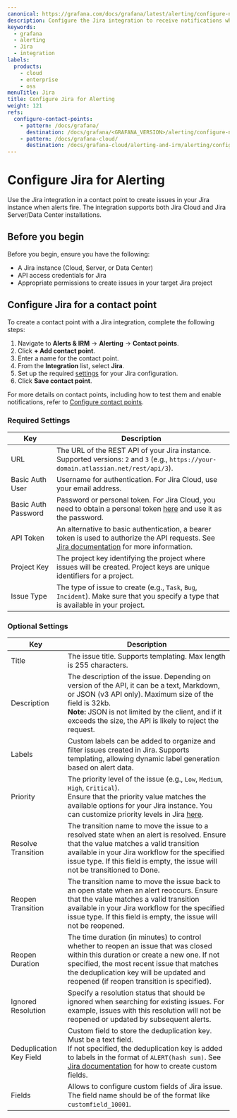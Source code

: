 ```yaml
---
canonical: https://grafana.com/docs/grafana/latest/alerting/configure-notifications/manage-contact-points/integrations/configure-jira/
description: Configure the Jira integration to receive notifications when your alerts are firing
keywords:
  - grafana
  - alerting
  - Jira
  - integration
labels:
  products:
    - cloud
    - enterprise
    - oss
menuTitle: Jira
title: Configure Jira for Alerting
weight: 121
refs:
  configure-contact-points:
    - pattern: /docs/grafana/
      destination: /docs/grafana/<GRAFANA_VERSION>/alerting/configure-notifications/manage-contact-points/
    - pattern: /docs/grafana-cloud/
      destination: /docs/grafana-cloud/alerting-and-irm/alerting/configure-notifications/manage-contact-points/
---
```


# Configure Jira for Alerting

Use the Jira integration in a contact point to create issues in your Jira instance when alerts fire. The integration supports both Jira Cloud and Jira Server/Data Center installations.

## Before you begin

Before you begin, ensure you have the following:

- A Jira instance (Cloud, Server, or Data Center)
- API access credentials for Jira
- Appropriate permissions to create issues in your target Jira project

## Configure Jira for a contact point

To create a contact point with a Jira integration, complete the following steps:

1. Navigate to **Alerts & IRM** -> **Alerting** -> **Contact points**.
2. Click **+ Add contact point**.
3. Enter a name for the contact point.
4. From the **Integration** list, select **Jira**.
5. Set up the required [settings](#required-settings) for your Jira configuration.
6. Click **Save contact point**.

For more details on contact points, including how to test them and enable notifications, refer to [Configure contact points](/docs/grafana/latest/alerting/configure-notifications/manage-contact-points/).

### Required Settings

| Key                 | Description                                                                                                                                                                                                                            |
| ------------------- | -------------------------------------------------------------------------------------------------------------------------------------------------------------------------------------------------------------------------------------- |
| URL                 | The URL of the REST API of your Jira instance. Supported versions: `2` and `3` (e.g., `https://your-domain.atlassian.net/rest/api/3`).                                                                                                 |
| Basic Auth User     | Username for authentication. For Jira Cloud, use your email address.                                                                                                                                                                   |
| Basic Auth Password | Password or personal token. For Jira Cloud, you need to obtain a personal token [here](https://id.atlassian.com/manage-profile/security/api-tokens) and use it as the password.                                                       |
| API Token           | An alternative to basic authentication, a bearer token is used to authorize the API requests. See [Jira documentation](https://confluence.atlassian.com/enterprise/using-personal-access-tokens-1026032365.html) for more information. |
| Project Key         | The project key identifying the project where issues will be created. Project keys are unique identifiers for a project.                                                                                                               |
| Issue Type          | The type of issue to create (e.g., `Task`, `Bug`, `Incident`). Make sure that you specify a type that is available in your project.                                                                                                    |

### Optional Settings

| Key                     | Description                                                                                                                                                                                                                                                                                                           |
| ----------------------- | --------------------------------------------------------------------------------------------------------------------------------------------------------------------------------------------------------------------------------------------------------------------------------------------------------------------- |
| Title                   | The issue title. Supports templating. Max length is 255 characters.                                                                                                                                                                                                                                                   |
| Description             | The description of the issue. Depending on version of the API, it can be a text, Markdown, or JSON (v3 API only). Maximum size of the field is 32kb.<br>**Note:** JSON is not limited by the client, and if it exceeds the size, the API is likely to reject the request.                                             |
| Labels                  | Custom labels can be added to organize and filter issues created in Jira. Supports templating, allowing dynamic label generation based on alert data.                                                                                                                                                                 |
| Priority                | The priority level of the issue (e.g., `Low`, `Medium`, `High`, `Critical`). <br>Ensure that the priority value matches the available options for your Jira instance. You can customize priority levels in Jira [here](https://support.atlassian.com/jira-cloud-administration/docs/configure-priorities/).           |
| Resolve Transition      | The transition name to move the issue to a resolved state when an alert is resolved. Ensure that the value matches a valid transition available in your Jira workflow for the specified issue type. If this field is empty, the issue will not be transitioned to Done.                                               |
| Reopen Transition       | The transition name to move the issue back to an open state when an alert reoccurs. Ensure that the value matches a valid transition available in your Jira workflow for the specified issue type. If this field is empty, the issue will not be reopened.                                                            |
| Reopen Duration         | The time duration (in minutes) to control whether to reopen an issue that was closed within this duration or create a new one. If not specified, the most recent issue that matches the deduplication key will be updated and reopened (if reopen transition is specified).                                           |
| Ignored Resolution      | Specify a resolution status that should be ignored when searching for existing issues. For example, issues with this resolution will not be reopened or updated by subsequent alerts.                                                                                                                                 |
| Deduplication Key Field | Custom field to store the deduplication key. Must be a text field. <br> If not specified, the deduplication key is added to labels in the format of `ALERT(hash sum)`. See [Jira documentation](https://support.atlassian.com/jira-cloud-administration/docs/create-a-custom-field/) for how to create custom fields. |
| Fields                  | Allows to configure custom fields of Jira issue. The field name should be of the format like `customfield_10001`.                                                                                                                                                                                                     |
